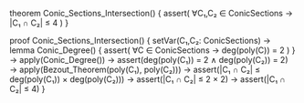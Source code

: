 theorem Conic_Sections_Intersection() {
  assert(
    ∀C₁,C₂ ∈ ConicSections →
    |C₁ ∩ C₂| ≤ 4
  )
}

proof Conic_Sections_Intersection() {
  setVar(C₁,C₂: ConicSections) →
  lemma Conic_Degree() {
    assert(
      ∀C ∈ ConicSections →
      deg(poly(C)) = 2
    )
  } →
  apply(Conic_Degree()) →
  assert(deg(poly(C₁)) = 2 ∧ deg(poly(C₂)) = 2) →
  apply(Bezout_Theorem(poly(C₁), poly(C₂))) →
  assert(|C₁ ∩ C₂| ≤ deg(poly(C₁)) × deg(poly(C₂))) →
  assert(|C₁ ∩ C₂| ≤ 2 × 2) →
  assert(|C₁ ∩ C₂| ≤ 4)
}